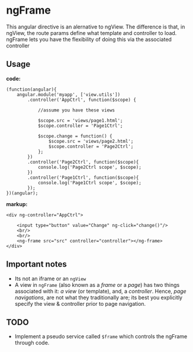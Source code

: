 # ngFrame


This angular directive is an alernative to ngView. The difference is that, in ngView, the route params define what template and controller to load. ngFrame lets you have the flexibility of doing this via the associated controller

Usage
-

**code:**
```
(function(angular){
	angular.module('myapp', ['view.utils'])
		.controller('AppCtrl', function($scope) {

			//assume you have these views

			$scope.src = 'views/page1.html';
			$scope.controller = 'Page1Ctrl';

			$scope.change = function() {
				$scope.src = 'views/page2.html';
				$scope.controller = 'Page2Ctrl';
			};
		})
		.controller('Page2Ctrl', function($scope){
			console.log('Page2Ctrl scope', $scope);
		})
		.controller('Page1Ctrl', function($scope){
			console.log('Page1Ctrl scope', $scope);
		});
})(angular);

```

**markup:**
```
<div ng-controller="AppCtrl">

	<input type="button" value="Change" ng-click="change()"/>
	<br/>
	<br/>
	<ng-frame src="src" controller="controller"></ng-frame>
</div>
```

Important notes
-
- Its not an iframe or an ```ngView```
- A view in ```ngFrame``` (also known as a *frame* or a *page*) has two things associated with it: *a view* (or template), and, a *controller*. Hence, *page navigations*, are not what they traditionally are; its best you explicitly specify the view & controller prior to page navigation.

TODO
-
- Implement a pseudo service called ```$frame``` which controls the ngFrame through code.
